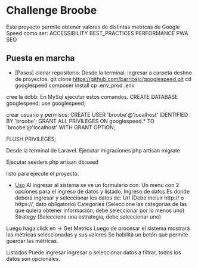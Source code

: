 # Challenge Broobe

Este proyecto permite obtener valores de distintas metricas de Google Speed como ser:
ACCESSIBILITY
BEST_PRACTICES 
PERFORMANCE 
PWA 
SEO

## Puesta en marcha

- [Pasos]
clonar repositorio:
Desde la terminal, ingresar a carpeta destino de proyectos.
git clone https://github.com/barriosjc/googlespeed.git
cd googlespeed
composer install
cp .env_prod .env


cree la ddbb:
En MySql ejecutar estos comandos.
CREATE DATABASE googlespeed;
use googlespeed;

crear usuario y permisos:
CREATE USER 'broobe'@'localhost' IDENTIFIED BY 'broobe';
GRANT ALL PRIVILEGES ON googlespeed.* TO 'broobe'@'localhost' WITH GRANT OPTION;

FLUSH PRIVILEGES;

Desde la terminal de Laravel.
Ejecutar migraciones
php artisan migrate

Ejecutar seeders
php artisan db:seed

listo para ejecute el proyecto.

- [Uso](#uso)
Al ingresar al sistema se ve un formulario con:
Un menu con 2 opciones para el ingreso de datos y listado.
Ingreso de datos
Es donde deberá ingresar y seleccionar los datos de:
Url (Debe incluir http:// o https://, dato obligatorio)
Categories (Seleccione las categorias de las que quiera obtener información, debe seleccionar por lo menos uno)
Strategy (Seleccione una estrategia, debe seleccionar uno)

Luego haga click en -> Get Metrics
Luego de procesar el sistema mostrará las métricas seleccionadas y sus valores
Se habilita un botón que permite guardar las métricas.

Listados
Puede ingresar ingresar o seleccionar datos a filtrar, todos los datos son opcionales.
